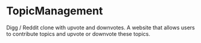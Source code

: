 # TopicManagement
Digg / Reddit clone with upvote and downvotes. A website that allows users to contribute topics and upvote or downvote these topics.